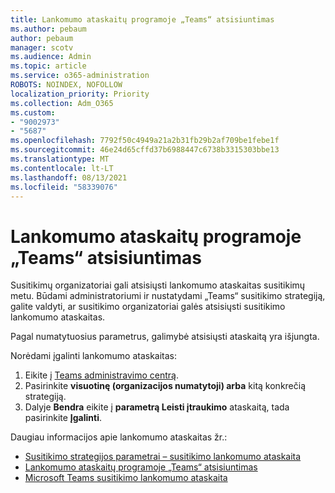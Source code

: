 ```yaml
---
title: Lankomumo ataskaitų programoje „Teams“ atsisiuntimas
ms.author: pebaum
author: pebaum
manager: scotv
ms.audience: Admin
ms.topic: article
ms.service: o365-administration
ROBOTS: NOINDEX, NOFOLLOW
localization_priority: Priority
ms.collection: Adm_O365
ms.custom:
- "9002973"
- "5687"
ms.openlocfilehash: 7792f50c4949a21a2b31fb29b2af709be1febe1f
ms.sourcegitcommit: 46e24d65cffd37b6988447c6738b3315303bbe13
ms.translationtype: MT
ms.contentlocale: lt-LT
ms.lasthandoff: 08/13/2021
ms.locfileid: "58339076"
---
```

# <a name="download-attendance-reports-in-teams"></a>Lankomumo ataskaitų programoje „Teams“ atsisiuntimas

Susitikimų organizatoriai gali atsisiųsti lankomumo ataskaitas susitikimų metu. Būdami administratoriumi ir nustatydami „Teams“ susitikimo strategiją, galite valdyti, ar susitikimo organizatoriai galės atsisiųsti susitikimo lankomumo ataskaitas. 

Pagal numatytuosius parametrus, galimybė atsisiųsti ataskaitą yra išjungta. 

Norėdami įgalinti lankomumo ataskaitas: 
1.  Eikite į [Teams administravimo centrą](https://admin.teams.microsoft.com/policies/meetings).
1.  Pasirinkite **visuotinę (organizacijos numatytoji) arba** kitą konkrečią strategiją.
1.  Dalyje **Bendra** eikite į **parametrą Leisti įtraukimo** ataskaitą, tada pasirinkite **Įgalinti**.

Daugiau informacijos apie lankomumo ataskaitas žr.:

- [Susitikimo strategijos parametrai – susitikimo lankomumo ataskaita](https://docs.microsoft.com/microsoftteams/meeting-policies-in-teams#meeting-policy-settings---meeting-attendance-report)
- [Lankomumo ataskaitų programoje „Teams“ atsisiuntimas](https://support.office.com/article/download-attendance-reports-in-teams-ae7cf170-530c-47d3-84c1-3aedac74d310) 
- [Microsoft Teams susitikimo lankomumo ataskaita](https://docs.microsoft.com/microsoftteams/teams-analytics-and-reports/meeting-attendance-report)
